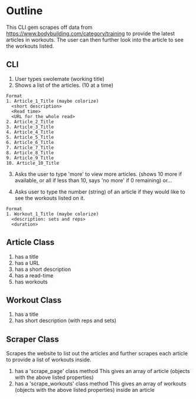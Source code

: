 # Outline

 This CLI gem scrapes off data from https://www.bodybuilding.com/category/training to provide the latest articles in workouts. The user can then further look into the article to see the workouts listed.

## CLI

  1. User types swolemate (working title)
  2. Shows a list of the articles. (10 at a time)

    Format
    1. Article_1_Title (maybe colorize)
      <short description>
      <Read time>
      <URL for the whole read>
    2. Article_2_Title
    3. Article_3_Title
    4. Article_4_Title
    5. Article_5_Title
    6. Article_6_Title
    7. Article_7_Title
    8. Article_8_Title
    9. Article_9_Title
    10. Article_10_Title

  3. Asks the user to type 'more' to view more articles. (shows 10 more if available, or all if less than 10, says 'no more' if 0 remaining) or...

  4. Asks user to type the number (string) of an article if they would like to see the workouts listed on it.

    Format
    1. Workout_1_Title (maybe colorize)
      <description: sets and reps>
      <duration>

## Article Class
  1. has a title
  2. has a URL
  3. has a short description
  4. has a read-time
  5. has workouts

## Workout Class
   1. has a title
   2. has short description (with reps and sets)

## Scraper Class
  Scrapes the website to list out the articles and further scrapes each article to provide a list of workouts inside.
  1. has a 'scrape_page' class method
    This gives an array of article (objects with the above listed properties)
  2. has a 'scrape_workouts' class method
    This gives an array of workouts (objects with the above listed properties) inside an article
